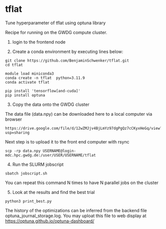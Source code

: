 # tflat


Tune hyperparameter of tflat using optuna library


Recipe for running on the GWDG compute cluster.

1) login to the frontend node

2) Create a conda environment by executing lines below:

```
git clone https://github.com/BenjaminSchwenker/tflat.git
cd tflat

module load miniconda3
conda create -n tflat  python=3.11.9
conda activate tflat

pip install 'tensorflow[and-cuda]'
pip install optuna
```

3) Copy the data onto the GWDG cluster

The data file (data.npy) can be downloaded here to a local computer via browser

```
https://drive.google.com/file/d/12wZMJjv4BjLmYz97dgPgQz7cCKyxHeGq/view?usp=sharing
```

Next step is to upload it to the front end computer with rsync

```
scp -rp data.npy USERNAME@login-mdc.hpc.gwdg.de:/user/USER/USERNAME/tflat
```

4) Run the SLURM jobscript

```
sbatch jobscript.sh
```

You can repeat this command N times to have N parallel jobs on the cluster


5) Look at the results and find the best trial


```
python3 print_best.py
```

The history of the optimizations can be inferred from the backend file
optuna_journal_storage.log. You may uploat this file to web display at
https://optuna.github.io/optuna-dashboard/


